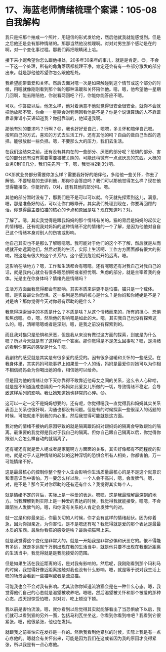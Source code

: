 # 17、海蓝老师情绪梳理个案课：105-08 自我解构

我只是把那个拍成一个照片，用短信的形式发给他，然后他就我就能感觉到。但是之后他还是会有那种情绪的。那那当然他没梳理啊。对对对男生那个感动是在的啊，对一个变化事过程。那我们再把眼睛闭上哈。

接下来小妮希望你怎么跟他相处，20多年30来年的事儿，就是是肯定。😊，不会一下这一个处理，所有的角角落落都梳理干净，肯定还会有有一些部分激发的部分出来。就是那他他希望你怎么跟他相处。

我希望能带着爱和关怀。然后去面对嗯一次是如果触碰到这个情节或这个部分的时候，用嗯就像刚刚看到那个新的那种温暖和关怀陪伴他。嗯，嗯，他希望他一星期几回啊，能去陪陪他，你说看两回吧？行，你能你能答应不嗯。

可以，你答应以后，他怎么样，他对着满意不他就觉得很安全很安全，就你不会就把他放那不管，你会一一星期会对套两回看他是不是？你是个说话算话的人不靠谱靠谱靠谱小天语知道我？你挺靠谱的，他知道我啊。

那他有别的要求吗？行啊？😊，我也好好爱自己，嗯嗯，多关怀和陪伴自己嗯。按照自己的方式，喜欢的方式去生活工作。还有其他的吗？自由的做自己当然的选择。能够放献一些负担。嗯，不要那么大的压力，我们去生活。

在我们这结束之前，还有没有其内在的一些部分、厌恶的部分呢？恐惧的部分、害怕的部分还有没有需要需要被被关照的，可能还稍微有一点点厌恶的东西。大概的业务0到10几分，我们先先问一下，嗯，我觉得2到3分吧。

OK那就业务部分需要你怎么样？需要我好好的陪伴他，多给他一些关怀，你去了解他，不要轻易的去评判他，那你你会答应吗？我们可以那他觉得怎么样？现在他觉得能接受，你挺好的，O对，还有其他的部分吗。嗯。

其他的部分暂时没有了，那我们是不是可以可以就。今天就先探索到这儿，满意。嗯，那是准备好的话，可以让你门眼睁开。其实我们处理到现在，你要再回顾的话，你觉得最主要怕猫的核心的卡点和原因是啥？现在知道吗？对。

了解了。嗯，其实我觉得是跟我妈妈的那个情绪有关的。猫的背后是妈妈的起伏定的情绪嗯。还有呢我对妈妈的这种情绪不定的情绪的一个了解，是因为他他对自自己这个情绪本身对别人的伤害或影响。

他自己其实也不是那么了解嗯嗯嗯。我可能对于他们的这个不了解，然后就是从而呢就开始远离他们。然后对我的生活，实际上生活啊、工作方方面面都有很大的影响，跟这是有很大的这个关系的。这个感到危险就开始远离。嗯。

这影响在啥地方？嗯，工作和生活都会有嗯嗯。还有呢嗯还有对我自己对我自己的话，就是我内心就会有很多嗯恐惧啊或者担忧啊、焦虑的部分，就是主宰着我的身体。光是主在你身体吗？情绪光是情绪吗？

生活方方面面我觉得都会有影响。其实本质来讲更不是怕猫，猫只是一个载体。嗯，是实最最让你恐惧。这一系列是恐惧的核心是什么？是你妈和你姥姥是不是？对是啥？那你觉得今天对你最有帮助的是什么？

我觉得探索当中的本质是什么？本质是啥？从这个情绪而来的，所有的担心、恐惧和焦虑嗯。😊，嗯，然后他的影响嗯是如此的大。嗯，其实我自己也没有探索这么的。嗯，清晰嗯嗯或者是深刻，嗯，是我之前没有探索到的。

而且我对猫只是恐惧和厌恶，但是我从来没有做过这方面的探索，到底是为什么嗯？所以今天就是有了这样的一个答案。那你觉得是不是怎么回事呢？嗯，是清绪的看到你带来的感受是什么？嗯。

我剧终的感受就是其实是有很多爱的感受的。因有很多温暖和关怀的一些感受。在我身体里，其实妈妈可能事界上如果爱一个人的话，妈妈是最爱你对她可以为你相不相信妈妈会为你喝出她的命，相信她可以给命。

但是因为他的情绪让你下天你靠得不敢靠近他母女之间的关系，这么令人心碎哈，就是是不知道造成总隔阂一个妈妈如此爱女儿所做的一切，导致情绪不稳定，会导致这样系列的影响。我让她知道她也非常的心碎。😊。

这可以一定一定不是妈妈想要的。还有呢，你觉得嗯我一直觉得我和妈妈其实关系表面上关系也很好啊，沟通也都没有问题。但是有的时候探索一些很深入的话题的时候，可能就走不到我的内心里。然后我觉得可能就是这方面。

我对他的情绪不接纳的原因导致的就是隔离跟妈妈对跟妈妈的隔离会导致跟谁的隔离。最重要的我觉得是我对于我自己的隔离。但你自己跟自己隔离以后，你觉得你跟别人会怎么样自动的就隔离了。

还有呢还有就是爱人呢或者是家庭啊方方面面的关系，其实好像都有不同程度的影响，就是对于人这种情绪的起伏的这种深切的恐惧会所有人相处，你都害怕，万一可能情绪不好。

这是最最核心的控制你整个整个人生会影响你生活质量最核心的是不是这个就意识和潜意识当中害怕。万一要怎么样以后，一个人会不高兴，嗯，会发脾气。嗯，对，是不是？那今天对你帮助的还有还有什么？我觉得其实每个人。

就是情绪不定的背后，实际上是一种爱的表达。嗯嗯，这是我最理解最深刻的地方。当我理解到到实际上是一种爱的表达的时候，我觉得我就能接受。嗯嗯，不会跟陌生人发脾气的。嗯，和你没有关系的人肯定会发脾气的对。

就一定是和你最亲近，你最关切的人时候，你才会有这样的情绪起伏。因为你着急，因为你担亲近，为你害怕。是不是嗯还有呢？我觉得就是爱的那个表达是最最本质的东西。最后你看猫的感受是啥？最后把猫带上来。

就是我觉得这个变化是非常大的。就是一开始我是非常恐惧和厌恶它的。恨不得能有多远，就走多远就千万别出现在我的生活当中，就是他只要不出现在我很近距离的生活当中，我觉得就是是我能接受的范围。

但是如果生活在我近距离的话，是对我有影响的。然后呢，我刚刚看到那个玛利马的时候，我觉得好像近距离接触对我也没有什么影响。嗯，就是等于说对我生活上嗯的场景会看到一些猫啊或者是流浪猫。

可能我也会不会对我有影响。尤其流你你知道流浪猫会是在一种什么心态。嗯，我觉得他们自己的心态就是渴望被收养吧。嗯嗯，然后渴望被关怀和那个被爱的那种心态，成天担惊受怕嗯，对对对，吃上顿没下顿。

我以前是害怕流浪。嗯，就你看到以后觉得其实就能够看出了当恐惧放下以后，我们就可以看到猫的另外一面，包括马利瓦坐坐这，你看到你看到啥吧？我看到它很紧张，嗯，他很紧张，他也在发抖。

就跟我之前害怕它在发抖是一样的。然后我看到他紧张的时候，实际上我是有一点心疼他的。嗯就会有关怀出来，可能是因为我们在这或者因为我的原因才变得紧张，所以我是有一点心疼他。

